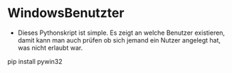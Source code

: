 # WindowsBenutzter

- Dieses Pythonskript ist simple. Es zeigt an welche Benutzer existieren, damit kann man auch prüfen ob sich jemand ein Nutzer angelegt hat, was nicht erlaubt war.

pip install pywin32
